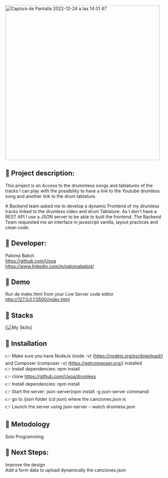 <img width="491" alt="Captura de Pantalla 2022-12-24 a las 14 01 47" src="https://user-images.githubusercontent.com/78784528/209437743-42f7264a-53c5-4e33-867d-b1ea2c5599b7.png">


## :musical_score: Project description:

This project is an Access to the drummless songs and tablatures of the tracks I can play with the possibility to have a link to the Youtube drumless song and another link to the drum tablature.<br>

A Backend team asked me to develop a dynamic Frontend of my drumless tracks linked to the drumless video and drum Tablature. As I don't have a REST API I use a JSON server to be able to built the frontend. The Backend Team requested me an interface in javascript vanilla, layout practices and clean code.

## :musical_score: Developer:
Paloma Babot <br>
https://github.com/Uxoa<br>
https://www.linkedin.com/in/palomababot/<br>


## :musical_score: Demo 

Run de index.html from your Live Server code editor<br>
http://127.0.0.1:5500/index.html

## :musical_score: Stacks

[![My Skills](https://skillicons.dev/icons?i=nodejs,html,js,jquery,css,sass)]

## :musical_score: Installation

:point_right: Make sure you have NodeJs (node -v) (https://nodejs.org/es/download/) and Composer (composer -v) (https://getcomposer.org/) installed<br>
:point_right: Install dependencies: npm install <br>
:point_right: clone https://github.com/Uxoa/drumless<br>
:point_right: Install dependencies: npm install <br>
:point_right: Start the server: json-server(npm install -g json-server command)<br>
:point_right: go to /json folder (cd json) where the canciones.json is<br>
:point_right: Launch the server using json-server --watch drumless.json<br>


## :musical_score: Metodology
Solo Programming


## :musical_score: Next Steps:

Improve the design<br>
Add a form data to upload dynamically the canciones.json<br>